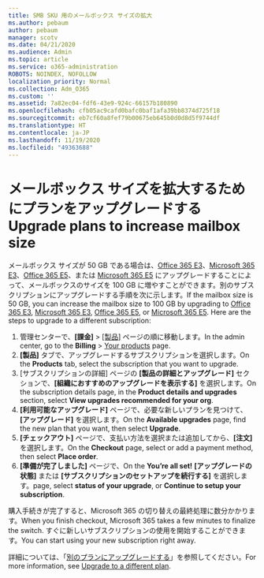 ```yaml
---
title: SMB SKU 用のメールボックス サイズの拡大
ms.author: pebaum
author: pebaum
manager: scotv
ms.date: 04/21/2020
ms.audience: Admin
ms.topic: article
ms.service: o365-administration
ROBOTS: NOINDEX, NOFOLLOW
localization_priority: Normal
ms.collection: Adm_O365
ms.custom: ''
ms.assetid: 7a82ec04-fdf6-43e9-924c-66157b180890
ms.openlocfilehash: cfb05ac9cafd0bafc0baf1afa39bb8374d725f18
ms.sourcegitcommit: eb7cf60a8fef79b00675eb645b0d0d8d5f9744df
ms.translationtype: HT
ms.contentlocale: ja-JP
ms.lasthandoff: 11/19/2020
ms.locfileid: "49363688"
---
```

# <a name="upgrade-plans-to-increase-mailbox-size"></a><span data-ttu-id="c1480-102">メールボックス サイズを拡大するためにプランをアップグレードする</span><span class="sxs-lookup"><span data-stu-id="c1480-102">Upgrade plans to increase mailbox size</span></span>

<span data-ttu-id="c1480-p101">メールボックス サイズが 50 GB である場合は、[Office 365 E3](https://www.microsoft.com/microsoft-365/enterprise/office-365-e3?rtc=1&activetab=pivot:overviewtab)、[Microsoft 365 E3](https://www.microsoft.com/microsoft-365/enterprise/e3?activetab=pivot%3aoverviewtab)、[Office 365 E5](https://www.microsoft.com/microsoft-365/enterprise/office-365-e5?rtc=1&activetab=pivot%3aoverviewtab)、または [Microsoft 365 E5](https://www.microsoft.com/microsoft-365/enterprise/e5?activetab=pivot%3aoverviewtab) にアップグレードすることによって、メールボックスのサイズを 100 GB に増やすことができます。別のサブスクリプションにアップグレードする手順を次に示します。</span><span class="sxs-lookup"><span data-stu-id="c1480-p101">If the mailbox size is 50 GB, you can increase the mailbox size to 100 GB by upgrading to [Office 365 E3](https://www.microsoft.com/microsoft-365/enterprise/office-365-e3?rtc=1&activetab=pivot:overviewtab), [Microsoft 365 E3](https://www.microsoft.com/microsoft-365/enterprise/e3?activetab=pivot%3aoverviewtab), [Office 365 E5](https://www.microsoft.com/microsoft-365/enterprise/office-365-e5?rtc=1&activetab=pivot%3aoverviewtab), or [Microsoft 365 E5](https://www.microsoft.com/microsoft-365/enterprise/e5?activetab=pivot%3aoverviewtab). Here are the steps to upgrade to a different subscription:</span></span>
  
1. <span data-ttu-id="c1480-105">管理センターで、**[課金]** > [[製品]](https://go.microsoft.com/fwlink/p/?linkid=842054) ページの順に移動します。</span><span class="sxs-lookup"><span data-stu-id="c1480-105">In the admin center, go to the **Billing** > [Your products](https://go.microsoft.com/fwlink/p/?linkid=842054) page.</span></span>
2. <span data-ttu-id="c1480-106">**[製品]** タブで、アップグレードするサブスクリプションを選択します。</span><span class="sxs-lookup"><span data-stu-id="c1480-106">On the **Products** tab, select the subscription that you want to upgrade.</span></span>
3. <span data-ttu-id="c1480-107">[サブスクリプションの詳細] ページの **[製品の詳細とアップグレード]** セクションで、**[組織におすすめのアップグレードを表示する]** を選択します。</span><span class="sxs-lookup"><span data-stu-id="c1480-107">On the subscription details page, in the **Product details and upgrades** section, select **View upgrades recommended for your org**.</span></span>
4. <span data-ttu-id="c1480-108">**[利用可能なアップグレード]** ページで、必要な新しいプランを見つけて、**[アップグレード]** を選択します。</span><span class="sxs-lookup"><span data-stu-id="c1480-108">On the **Available upgrades** page, find the new plan that you want, then select **Upgrade**.</span></span>
5. <span data-ttu-id="c1480-109">**[チェックアウト]** ページで、支払い方法を選択または追加してから、**[注文]** を選択します。</span><span class="sxs-lookup"><span data-stu-id="c1480-109">On the **Checkout** page, select or add a payment method, then select **Place order**.</span></span>
6. <span data-ttu-id="c1480-110">**[準備が完了しました]** ページで、</span><span class="sxs-lookup"><span data-stu-id="c1480-110">On the **You’re all set!**</span></span> <span data-ttu-id="c1480-111">**[アップグレードの状態]** または **[サブスクリプションのセットアップを続行する]** を選択します。</span><span class="sxs-lookup"><span data-stu-id="c1480-111">page, select **status of your upgrade**, or **Continue to setup your subscription**.</span></span>

<span data-ttu-id="c1480-112">購入手続きが完了すると、Microsoft 365 の切り替えの最終処理に数分かかります。</span><span class="sxs-lookup"><span data-stu-id="c1480-112">When you finish checkout, Microsoft 365 takes a few minutes to finalize the switch.</span></span> <span data-ttu-id="c1480-113">すぐに新しいサブスクリプションの使用を開始することができます。</span><span class="sxs-lookup"><span data-stu-id="c1480-113">You can start using your new subscription right away.</span></span>

<span data-ttu-id="c1480-114">詳細については、「[別のプランにアップグレードする](https://docs.microsoft.com/microsoft-365/commerce/subscriptions/upgrade-to-different-plan)」を参照してください。</span><span class="sxs-lookup"><span data-stu-id="c1480-114">For more information, see [Upgrade to a different plan](https://docs.microsoft.com/microsoft-365/commerce/subscriptions/upgrade-to-different-plan).</span></span>